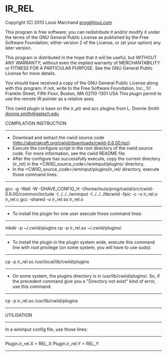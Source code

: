 IR_REL
======

Copyright (C) 2013 Louis Marchand <prog@tioui.com>

This program is free software; you can redistribute it and/or modify
it under the terms of the GNU General Public License as published by
the Free Software Foundation; either version 2 of the License, or
(at your option) any later version.

This program is distributed in the hope that it will be useful,
but WITHOUT ANY WARRANTY; without even the implied warranty of
MERCHANTABILITY or FITNESS FOR A PARTICULAR PURPOSE.  See the
GNU General Public License for more details.

You should have received a copy of the GNU General Public License
along with this program; if not, write to the Free Software
Foundation, Inc., 51 Franklin Street, Fifth Floor, Boston, MA  02110-1301  USA
This plugin permit to use the remote IR pointer as a relative axes.

This cwiid plugin is base on the ir_ptr and acc plugins from L. Donnie Smith <donnie.smith@gatech.edu>

COMPILATION INSTRUCTION
___________

* Download and extract the cwiid source code (http://abstrakraft.org/cwiid/downloads/cwiid-0.6.00.tgz).
* Execute the configure script in the root directory of the cwiid source code. For more information, see the cwiid README file.
* After the configure has successfully execute, copy the current directory (ir_rel) in the <CWIID_source_code>/wminput/plugins/ directory.
* In the <CWIID_source_code>/wminput/plugins/ir_rel/ directory, execute those command lines:

***

  gcc -g -Wall -W -DHAVE_CONFIG_H -I/home/louis/prog/cwiid/src/cwiid-0.6.00/common/include -I../../../wminput -I../../../libcwiid -fpic   -c -o ir_rel.o ir_rel.c
  gcc -shared   -o ir_rel.so ir_rel.o

***

* To install the plugin for one user execute those command lines:

***

  mkdir -p ~/.cwiid/plugins
  cp -p ir_rel.so ~/.cwiid/plugins/

***

* To install the plugin in the plugin system wide, execute this command line with root privilege (on some system, you will have to use sudo):

***

  cp -p ir_rel.so /usr/local/lib/cwiid/plugins

***

* On some system, the plugins directory is in /usr/lib/cwiid/plugins/. So, if the precedent command give you a "Directory not exist" kind of error, use this command:

***

  cp -p ir_rel.so /usr/lib/cwiid/plugins

***

UTILISATION
___________

In a wminput config file, use those lines:

***

  Plugin.ir_rel.X = REL_X
  Plugin.ir_rel.Y = REL_Y

***
